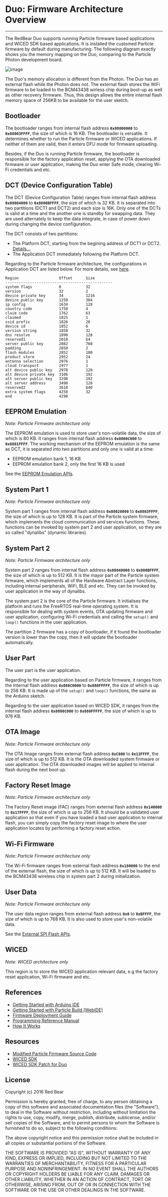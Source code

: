 # Duo: Firmware Architecture Overview
---

The RedBear Duo supports running Particle firmware based applications and WICED SDK based applications. It is installed the customed Particle firmware by default during manufacturing. The following diagram exactly shows you the memory mapping on the Duo, comparing to the Particle Photon development board.

![image](images/Duo_MemMap.png)

The Duo's memory allocation is different from the Photon. The Duo has an external flash while the Photon does not. The external flash stores the WiFi firmware to be loaded to the BCM43438 wirless chip during boot-up as well as other recovery firmware. Thus, this design allows the entire internal flash memory space of 256KB to be available for the user sketch.


## Bootloader

The bootloader ranges from internal flash address **`0x08000000`** to **`0x08003FFFF`**, the size of which is 16 KB. The bootloader is versatile. It determines whether to run the Particle firmware or WICED applications. If neither of them are valid, then it enters DFU mode for firmware uploading.

Besides, if the Duo is running Particle firmware, the bootloader is responsible for the factory application reset, applying the OTA downloaded firmware or user application, making the Duo enter Safe mode, clearing Wi-Fi credentials and etc.


## DCT (Device Configuration Table)

The DCT (Device Configuration Table) ranges from internal flash address **`0x08004000`** to **`0x0800BFFFF`**, the size of which is 32 KB. It is separated into two partitions (DCT1 and DCT2) and each size is 16K. Only one of the DCTs is valid at a time and the another one is standby for swapping data. They are used alternately to keep the data integrate, in case of power down during changing the device configuration.

The DCT consists of two partitions:

* The Platform DCT, starting from the begining address of DCT1 or DCT2. [Details...](https://github.com/redbear/firmware/blob/duo/hal/src/duo/wiced/platform/include/platform_dct.h#L257)
* The Application DCT immediately following the Platform DCT. 

Regarding to the Particle firmware architecture, the configurations in Application DCT are listed below. For more details, see [here](https://github.com/redbear/firmware/blob/duo/platform/MCU/STM32F2xx/SPARK_Firmware_Driver/inc/dct.h). 

	Region					Offset		Size
	------------------------------------------------
	system flags 			0 			32
	version					32			2
	device private key		34			1216
	device public key		1250		384
	ip config				1634		128
	country code			1758		4
	claim code				1762		63
	claimed					1825		1
	ssid prefix				1826		26
	device id				1852		6
	version string			1858		32
	dns resolve				1890		128
	reserved1				2018		64
	server public key		2082		768
	padding					2850		2
	flash modules			2852		100
	product store			2952		24
	antenna selection		2976		1
	cloud transport			2977		1
	alt device public key	2978		128
	alt device private key	3106		192
	alt server public key	3298		192
	alt server address		3490		128
	reserved2				3618		640
	extra system flags		4258		32
	end						4290


## EEPROM Emulation

*Note: Particle Firmware architecture only*

The EEPROM emulation is used to store user's non-volatile data, the size of which is 80 KB. It ranges from internal flash address **`0x0800C000`** to **`0x0801FFFF`**. The working mechanism of the EEPROM emulation is the same as DCT, it is separated into two partitions and only one is valid at a time:

* EEPROM emulation bank 1, 16 KB
* EEPROM emulation bank 2, only the first 16 KB is used

See the [EEPROM Emulation APIs](https://github.com/redbear/Duo/blob/master/docs/programming_reference_manual.md#eeprom-emulation).


## System Part 1

*Note: Particle Firmware architecture only*

System part 1 ranges from internal flash address **`0x08020000`** to **`0x0803FFFF`**, the size of which is up to 128 KB. It is part of the Particle system firmware, which implements the cloud communication and services functions. These functions can be invoked by system part 2 and user application, so they are so called "dynalibs" (dynamic libraries).


## System Part 2

*Note: Particle Firmware architecture only*

System part 2 ranges from internal flash address **`0x08040000`** to **`0x080BFFFF`**, the size of which is up to 512 KB. It is the mayor part of the Particle system firmware, which implements all of the Hardware Abstract Layer functions, including internal peripherals, WiFi, BLE and etc. They can be invoked by user application in the way of dynalibs.

The system part 2 is the core of the Particle firmware. It initialises the platform and runs the FreeRTOS real-time operating system. It is responsible for dealing with system events, OTA updating firmware and user application, configuring Wi-Fi credentials and calling the `setup()` and `loop()` functions in the user application.

The partition 2 firmware has a copy of bootloader, if it found the bootloader version is lower than the copy, then it will update the bootloader automatically.


## User Part

The user part is the user application. 

Regarding to the user application based on Particle firmware, it ranges from the internal flash address **`0x080C0000`** to **`0x080FFFFF`**, the size of which is up to 256 KB. It is made up of the `setup()` and `loop()` functions, the same as the Arduino sketch.

Regarding to the user application based on WICED SDK, it ranges from the internal flash address **`0x0800C000`** to **`0x080FFFFF`**, the size of which is up to 976 KB.


## OTA Image

*Note: Particle Firmware architecture only*

The OTA Image ranges from external flash address **`0xC000`** to **`0x13FFFF`**, the size of which is up to 512 KB. It is the OTA downloaded system firmware or user application. The OTA downloaded images will be applied to internal flash during the next boot up.


## Factory Reset Image

*Note: Particle Firmware architecture only*

The Factory Reset image (FAC) ranges from external flash address **`0x140000`** to **`0x17FFFF`**, the size of which is up to 256 KB. It should be a validated user application so that even if you have loaded a bad user application to internal flash, you can simply copy the factory reset image to where the user application locates by performing a factory reset action.


## Wi-Fi Firmware

*Note: Particle Firmware architecture only*

The Wi-Fi firmware ranges from external flash address **`0x180000`** to the end of the external flash, the size of which is up to 512 KB. It will be loaded to the BCM43438 wireless chip in system part 2 during initialization.


## User Data

*Note: Particle Firmware architecture only*

The user data region ranges from external flash address **`0x0`** to **`0xBFFFF`**, the size of which is up to 768 KB. It is also used to store user's non-volatile data.

See the [External SPI Flash APIs](https://github.com/redbear/Duo/blob/master/docs/programming_reference_manual.md#external-spi-flash).


## WICED

*Note: WICED architecture only*

This region is to store the  WICED application relevant data, e.g the factory reset application, Wi-Fi firmware and etc.


## References

* [Getting Started with Arduino IDE](getting_started_with_arduino_ide.md)
* [Getting Started with Particle Build (WebIDE)](getting_started_with_particle_build.md)
* [Firmware Deployment Guide](firmware_deployment_guide.md)
* [Programming Reference Manual](programming_reference_manual.md)
* [How It Works](how_it_works.md)


## Resources

* [Modified Particle Firmware Source Code](https://github.com/redbear/firmware)
* [WICED SDK](https://community.broadcom.com/community/wiced-wifi/wiced-wifi-documentation)
* [WICED SDK Patch for Duo](https://github.com/redbear/WICED-SDK)


## License

Copyright (c) 2016 Red Bear

Permission is hereby granted, free of charge, to any person obtaining a copy of this software and associated documentation files (the "Software"), to deal in the Software without restriction, including without limitation the rights to use, copy, modify, merge, publish, distribute, sublicense, and/or sell copies of the Software, and to permit persons to whom the Software is furnished to do so, subject to the following conditions:

The above copyright notice and this permission notice shall be included in all copies or substantial portions of the Software.

THE SOFTWARE IS PROVIDED "AS IS", WITHOUT WARRANTY OF ANY KIND, EXPRESS OR IMPLIED, INCLUDING BUT NOT LIMITED TO THE WARRANTIES OF MERCHANTABILITY, FITNESS FOR A PARTICULAR PURPOSE AND NONINFRINGEMENT. IN NO EVENT SHALL THE AUTHORS OR COPYRIGHT HOLDERS BE LIABLE FOR ANY CLAIM, DAMAGES OR OTHER LIABILITY, WHETHER IN AN ACTION OF CONTRACT, TORT OR OTHERWISE, ARISING FROM, OUT OF OR IN CONNECTION WITH THE SOFTWARE OR THE USE OR OTHER DEALINGS IN THE SOFTWARE.


